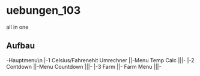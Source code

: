 uebungen_103
============

all in one


Aufbau
------
-Hauptmenu\n
|-1 Celsius/Fahrenehit Umrechner
||-Menu Temp Calc
|||-
|-2 Contdown
||-Menu Countdown
|||-
|-3 Farm
||- Farm Menu
|||-
